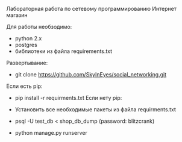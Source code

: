 Лабораторная работа по сетевому программированию Интернет магазин

Для работы необзодимо:
- python 2.x
- postgres
- библиотеки из файла requirements.txt

Развертывание:
- git clone https://github.com/SkyInEyes/social_networking.git

Если есть pip:
- pip install -r requirments.txt
Если нету pip:
- Установить все необходимые пакеты из файла requirments.txt

- psql -U test_db < shop_db_dump (password: blitzcrank)
- python manage.py runserver
